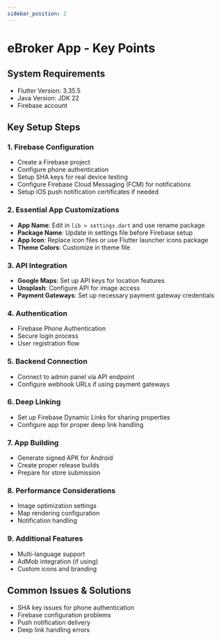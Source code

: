 ```yaml
---
sidebar_position: 2
---
```


# eBroker App - Key Points

## System Requirements

- Flutter Version: 3.35.5
- Java Version: JDK 22
- Firebase account

## Key Setup Steps

### 1. Firebase Configuration

- Create a Firebase project
- Configure phone authentication
- Setup SHA keys for real device testing
- Configure Firebase Cloud Messaging (FCM) for notifications
- Setup iOS push notification certificates if needed

### 2. Essential App Customizations

- **App Name**: Edit in `lib > settings.dart` and use rename package
- **Package Name**: Update in settings file before Firebase setup
- **App Icon**: Replace icon files or use Flutter launcher icons package
- **Theme Colors**: Customize in theme file

### 3. API Integration

- **Google Maps**: Set up API keys for location features
- **Unsplash**: Configure API for image access
- **Payment Gateways**: Set up necessary payment gateway credentials

### 4. Authentication

- Firebase Phone Authentication
- Secure login process
- User registration flow

### 5. Backend Connection

- Connect to admin panel via API endpoint
- Configure webhook URLs if using payment gateways

### 6. Deep Linking

- Set up Firebase Dynamic Links for sharing properties
- Configure app for proper deep link handling

### 7. App Building

- Generate signed APK for Android
- Create proper release builds
- Prepare for store submission

### 8. Performance Considerations

- Image optimization settings
- Map rendering configuration
- Notification handling

### 9. Additional Features

- Multi-language support
- AdMob integration (if using)
- Custom icons and branding

## Common Issues & Solutions

- SHA key issues for phone authentication
- Firebase configuration problems
- Push notification delivery
- Deep link handling errors

